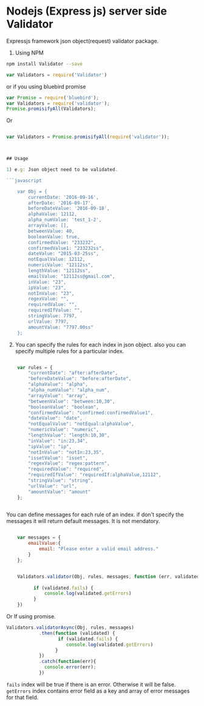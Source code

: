 # Nodejs (Express js) server side Validator
Expressjs framework json object(request) validator package. 


1. Using NPM
```bash
npm install Validator --save
```
```javascript
var Validators = require('Validator')
```

or if you using bluebird promise

```javascript
var Promise = require('bluebird');
var Validators = require('validator');
Promise.promisifyAll(Validators);
```

Or

```javascript

var Validators = Promise.promisifyAll(require('validator'));



## Usage

1) e.g: Json object need to be validated.

```javascript

    var Obj = {
        currentDate: '2016-09-16',
        afterDate: '2016-09-17',
        beforeDateValue: '2016-09-18',
        alphaValue: 12112,
        alpha_numValue: 'test_1-2',
        arrayValue: [],
        betweenValue: 40,
        booleanValue: true,
        confirmedValue: "233232",
        confirmedValue1: "233232ss",
        dateValue: "2015-03-25ss",
        notEqualValue: 12112,
        numericValue: "12112ss",
        lengthValue: "12112ss",
        emailValue: "12112ss@gmail.com",
        inValue: "23",
        ipValue: "23",
        notInValue: "23", 
        regexValue: "",
        requiredValue: "",
        requiredIfValue: "",
        stringValue: 7797,
        urlValue: 7797,
        amountValue: "7797.00ss" 
    };

```


2. You can specify the rules for each index in json object. also you can specify multiple rules for a particular index.

```javascript

    var rules = {
        "currentDate": "after:afterDate",
        "beforeDateValue": "before:afterDate",
        "alphaValue": "alpha",
        "alpha_numValue": "alpha_num",
        "arrayValue": "array",
        "betweenValue": "between:10,30",
        "booleanValue": "boolean",
        "confirmedValue": "confirmed:confirmedValue1",
        "dateValue": "date",
        "notEqualValue": "notEqual:alphaValue",
        "numericValue": "numeric",
        "lengthValue": "length:10,30",
        "inValue": "in:23,34",
        "ipValue": "ip",
        "notInValue": "notIn:23,35",
        "issetValue": "isset",
        "regexValue": "regex:pattern",
        "requiredValue": "required",
        "requiredIfValue": "requiredIf:alphaValue,12112",
        "stringValue": "string",
        "urlValue": "url",
        "amountValue": "amount"
    };
    
```

You can define messages for each rule of an index. if don't specify the messages it will return default messages. It is not mendatory.


```javascript

    var messages = {
        emailValue:{
            email: "Please enter a valid email address."
        }
    };
```


```javascript

    Validators.validator(Obj, rules, messages, function (err, validated) {
         
          if (validated.fails) { 
              console.log(validated.getErrors)
          }
    })
```
Or If using promise.

```javascript
Validators.validatorAsync(Obj, rules, messages)
            .then(function (validated) {
                   if (validated.fails) { 
                      console.log(validated.getErrors)
                  }
            })
            .catch(function(err){
              console.error(err);
            })
```
`fails` index will be true if there is an error. Otherwise it will be false.
`getErrors` index contains error field as a key and array of error messages for that field.


